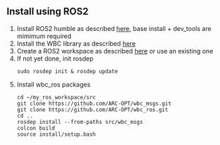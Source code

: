 ## Install using ROS2

1. Install ROS2 humble as described [here](https://docs.ros.org/en/humble/Installation.html), base install + dev_tools are mimimum required
2. Install the WBC library as described [here](https://arc-opt.github.io/Documentation/installation/installation_no_rock.html)
3. Create a ROS2 workspace as described [here](https://docs.ros.org/en/humble/Tutorials/Beginner-Client-Libraries/Creating-A-Workspace/Creating-A-Workspace.html) or use an existing one
4. If not yet done, init rosdep
   ```
   sudo rosdep init & rosdep update
   ```
5. Install wbc_ros packages
   ```
   cd ~/my_ros_workspace/src
   git clone https://github.com/ARC-OPT/wbc_msgs.git
   git clone https://github.com/ARC-OPT/wbc_ros.git
   cd ..
   rosdep install --from-paths src/wbc_msgs
   colcon build
   source install/setup.bash
   ```
